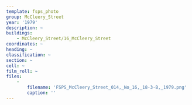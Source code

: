 ```yaml
---
template: fsps_photo
group: McCleery_Street
year: '1979'
description: ~
buildings:
    - McCleery_Street/16_McCleery_Street
coordinates: ~
heading: ~
classification: ~
section: ~
cell: ~
film_roll: ~
files:
    -
        filename: 'FSPS_McCleery_Street_014,_No_16,_18-3-B,_1979.png'
        caption: ''
---
```

